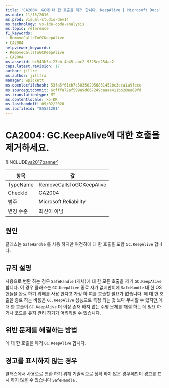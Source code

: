 ```yaml
---
title: 'CA2004: GC에 대 한 호출을 제거 합니다. KeepAlive | Microsoft Docs'
ms.date: 11/15/2016
ms.prod: visual-studio-dev14
ms.technology: vs-ide-code-analysis
ms.topic: reference
f1_keywords:
- RemoveCallsToGCKeepAlive
- CA2004
helpviewer_keywords:
- RemoveCallsToGCKeepAlive
- CA2004
ms.assetid: bc543b5b-23eb-4b45-abc2-9325cd254ac2
caps.latest.revision: 17
author: jillre
ms.author: jillfra
manager: wpickett
ms.openlocfilehash: 53fa5f61cb7c503502956831452bc3eca1a9fece
ms.sourcegitcommit: 6cfffa72af599a9d667249caaaa411bb28ea69fd
ms.translationtype: MT
ms.contentlocale: ko-KR
ms.lasthandoff: 09/02/2020
ms.locfileid: "85521201"
---
```

# <a name="ca2004-remove-calls-to-gckeepalive"></a>CA2004: GC.KeepAlive에 대한 호출을 제거하세요.
[!INCLUDE[vs2017banner](../includes/vs2017banner.md)]

|항목|값|
|-|-|
|TypeName|RemoveCallsToGCKeepAlive|
|CheckId|CA2004|
|범주|Microsoft.Reliability|
|변경 수준|최신이 아님|

## <a name="cause"></a>원인
 클래스는 `SafeHandle` 를 사용 하지만 여전히에 대 한 호출을 포함 `GC.KeepAlive` 합니다.

## <a name="rule-description"></a>규칙 설명
 사용으로 변환 하는 경우 `SafeHandle` (개체)에 대 한 모든 호출을 제거 `GC.KeepAlive` 합니다. 이 경우 클래스는 `GC.KeepAlive` 종료 자가 없지만이에 `SafeHandle` 대 한 OS 핸들을 완료 하기 위해를 사용 한다고 가정 하 여를 호출할 필요가 없습니다.  에 대 한 호출을 종료 하는 비용은 `GC.KeepAlive` 성능으로 측정 되는 것 보다 무시할 수 있지만,에 대 한 호출이 `GC.KeepAlive` 더 이상 존재 하지 않는 수명 문제를 해결 하는 데 필요 하거나 코드를 유지 관리 하기가 어려워질 수 있습니다.

## <a name="how-to-fix-violations"></a>위반 문제를 해결하는 방법
 에 대 한 호출을 제거 `GC.KeepAlive` 합니다.

## <a name="when-to-suppress-warnings"></a>경고를 표시하지 않는 경우
 클래스에서 사용으로 변환 하기 위해 기술적으로 정확 하지 않은 경우에만이 경고를 표시 하지 않을 수 있습니다 `SafeHandle` .
